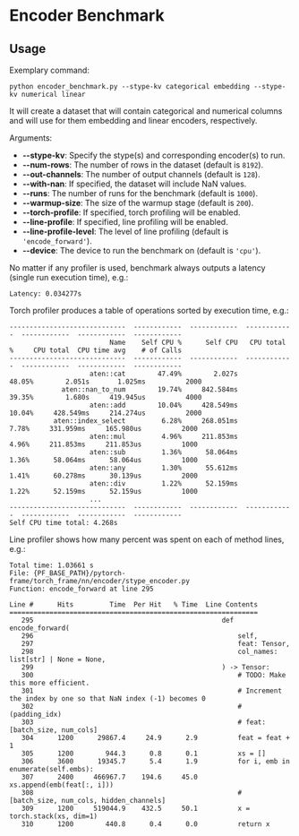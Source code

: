 # Encoder Benchmark

## Usage

Exemplary command:

```
python encoder_benchmark.py --stype-kv categorical embedding --stype-kv numerical linear
```

It will create a dataset that will contain categorical and numerical columns and will use for them
embedding and linear encoders, respectively.

Arguments:

- **--stype-kv**: Specify the stype(s) and corresponding encoder(s) to run.
- **--num-rows**: The number of rows in the dataset (default is `8192`).
- **--out-channels**: The number of output channels (default is `128`).
- **--with-nan**: If specified, the dataset will include NaN values.
- **--runs**: The number of runs for the benchmark (default is `1000`).
- **--warmup-size**: The size of the warmup stage (default is `200`).
- **--torch-profile**: If specified, torch profiling will be enabled.
- **--line-profile**: If specified, line profiling will be enabled.
- **--line-profile-level**: The level of line profiling (default is `'encode_forward'`).
- **--device**: The device to run the benchmark on (default is `'cpu'`).

No matter if any profiler is used, benchmark always outputs a latency (single run execution time), e.g.:

```
Latency: 0.034277s
```

Torch profiler produces a table of operations sorted by execution time, e.g.:

```
-----------------------------  ------------  ------------  ------------  ------------  ------------  ------------
                         Name    Self CPU %      Self CPU   CPU total %     CPU total  CPU time avg    # of Calls
-----------------------------  ------------  ------------  ------------  ------------  ------------  ------------
                    aten::cat        47.49%        2.027s        48.05%        2.051s       1.025ms          2000
             aten::nan_to_num        19.74%     842.584ms        39.35%        1.680s     419.945us          4000
                    aten::add        10.04%     428.549ms        10.04%     428.549ms     214.274us          2000
           aten::index_select         6.28%     268.051ms         7.78%     331.959ms     165.980us          2000
                    aten::mul         4.96%     211.853ms         4.96%     211.853ms     211.853us          1000
                    aten::sub         1.36%      58.064ms         1.36%      58.064ms      58.064us          1000
                    aten::any         1.30%      55.612ms         1.41%      60.278ms      30.139us          2000
                    aten::div         1.22%      52.159ms         1.22%      52.159ms      52.159us          1000
                    ...
-----------------------------  ------------  ------------  ------------  ------------  ------------  ------------
Self CPU time total: 4.268s
```

Line profiler shows how many percent was spent on each of method lines, e.g.:

```
Total time: 1.03661 s
File: {PF_BASE_PATH}/pytorch-frame/torch_frame/nn/encoder/stype_encoder.py
Function: encode_forward at line 295

Line #      Hits         Time  Per Hit   % Time  Line Contents
==============================================================
   295                                               def encode_forward(
   296                                                   self,
   297                                                   feat: Tensor,
   298                                                   col_names: list[str] | None = None,
   299                                               ) -> Tensor:
   300                                                   # TODO: Make this more efficient.
   301                                                   # Increment the index by one so that NaN index (-1) becomes 0
   302                                                   # (padding_idx)
   303                                                   # feat: [batch_size, num_cols]
   304      1200      29867.4     24.9      2.9          feat = feat + 1
   305      1200        944.3      0.8      0.1          xs = []
   306      3600      19345.7      5.4      1.9          for i, emb in enumerate(self.embs):
   307      2400     466967.7    194.6     45.0              xs.append(emb(feat[:, i]))
   308                                                   # [batch_size, num_cols, hidden_channels]
   309      1200     519044.9    432.5     50.1          x = torch.stack(xs, dim=1)
   310      1200        440.8      0.4      0.0          return x
```

